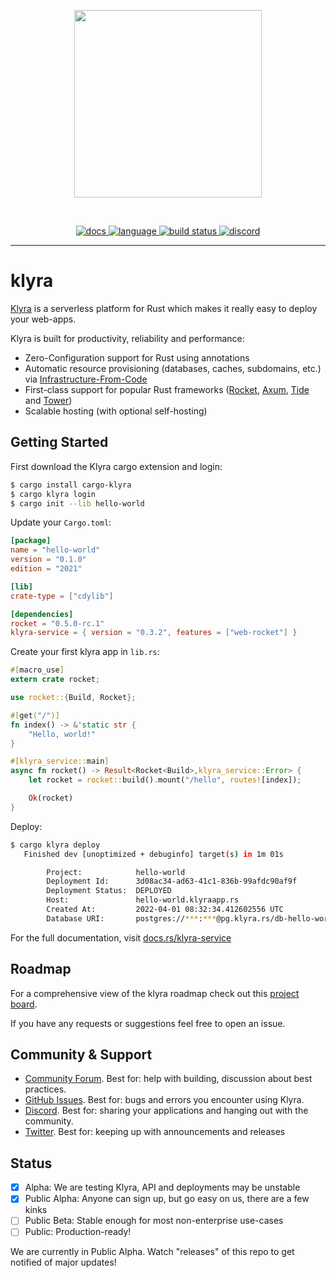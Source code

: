 <p align="center">
<img width="300" src="https://raw.githubusercontent.com/getsynth/klyra/master/resources/logo-rectangle-transparent.png"/>
</p>
<br>
<p align=center>
  <a href="https://docs.rs/klyra-service">
    <img alt="docs" src="https://img.shields.io/badge/doc-reference-orange">
  </a>
  <a href="https://github.com/getsynth/klyra/search?l=rust">
    <img alt="language" src="https://img.shields.io/badge/language-Rust-orange.svg">
  </a>
  <a href="https://github.com/getsynth/klyra/actions">
    <img alt="build status" src="https://img.shields.io/github/workflow/status/getsynth/klyra/cargo-test"/>
  </a>
  <a href="https://discord.gg/H33rRDTm3p">
    <img alt="discord" src="https://img.shields.io/discord/803236282088161321?logo=discord"/>
  </a>
</p>

---

# klyra

[Klyra](https://www.klyra.rs/) is a serverless platform for Rust which makes it really easy to 
deploy your web-apps.

Klyra is built for productivity, reliability and performance:
- Zero-Configuration support for Rust using annotations
- Automatic resource provisioning (databases, caches, subdomains, etc.) via [Infrastructure-From-Code](https://www.klyra.rs/blog/2022/05/09/ifc)
- First-class support for popular Rust frameworks ([Rocket](https://github.com/klyra-hq/klyra/tree/main/examples/rocket/hello-world), [Axum](https://github.com/klyra-hq/klyra/tree/main/examples/axum/hello-world), 
  [Tide](https://github.com/klyra-hq/klyra/tree/main/examples/tide/hello-world) and [Tower](https://github.com/klyra-hq/klyra/tree/main/examples/tower/hello-world))
- Scalable hosting (with optional self-hosting)


## Getting Started

First download the Klyra cargo extension and login:

```bash
$ cargo install cargo-klyra
$ cargo klyra login
$ cargo init --lib hello-world
```

Update your `Cargo.toml`:

```toml
[package]
name = "hello-world"
version = "0.1.0"
edition = "2021"

[lib]
crate-type = ["cdylib"]

[dependencies]
rocket = "0.5.0-rc.1"
klyra-service = { version = "0.3.2", features = ["web-rocket"] }
```


Create your first klyra app in `lib.rs`:

```rust
#[macro_use]
extern crate rocket;

use rocket::{Build, Rocket};

#[get("/")]
fn index() -> &'static str {
    "Hello, world!"
}

#[klyra_service::main]
async fn rocket() -> Result<Rocket<Build>,klyra_service::Error> {
    let rocket = rocket::build().mount("/hello", routes![index]);

    Ok(rocket)
}
```

Deploy:

```bash
$ cargo klyra deploy
   Finished dev [unoptimized + debuginfo] target(s) in 1m 01s

        Project:            hello-world
        Deployment Id:      3d08ac34-ad63-41c1-836b-99afdc90af9f
        Deployment Status:  DEPLOYED
        Host:               hello-world.klyraapp.rs
        Created At:         2022-04-01 08:32:34.412602556 UTC
        Database URI:       postgres://***:***@pg.klyra.rs/db-hello-world
```

For the full documentation, visit [docs.rs/klyra-service](https://docs.rs/klyra-service)

## Roadmap

For a comprehensive view of the klyra roadmap check out this [project board](https://github.com/orgs/klyra-hq/projects/4).

If you have any requests or suggestions feel free to open an issue.

## Community & Support

- [Community Forum](https://github.com/getsynth/klyra/discussions). Best for: help with building, discussion about best practices.
- [GitHub Issues](https://github.com/getsynth/klyra/issues). Best for: bugs and errors you encounter using Klyra.
- [Discord](https://discord.gg/H33rRDTm3p). Best for: sharing your applications and hanging out with the community.
- [Twitter](https://twitter.com/klyra_dev). Best for: keeping up with announcements and releases

## Status

- [x] Alpha: We are testing Klyra, API and deployments may be unstable
- [x] Public Alpha: Anyone can sign up, but go easy on us, 
  there are a few kinks
- [ ] Public Beta: Stable enough for most non-enterprise use-cases
- [ ] Public: Production-ready!

We are currently in Public Alpha. Watch "releases" of this repo to get 
notified of major updates!


